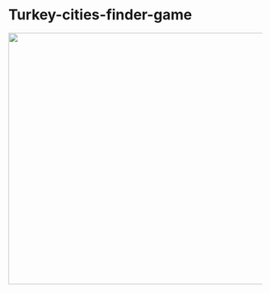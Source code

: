 # Turkey-cities-finder-game
<img align="left" height="500" width="1000" src="https://www.guideoftheworld.net/map/turkey/turkey_map_city_limits.png"/>
